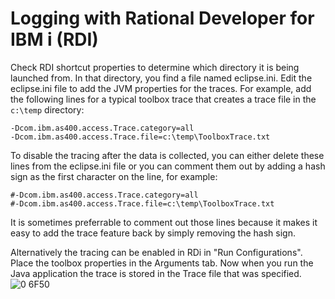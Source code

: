 # Logging with Rational Developer for IBM i (RDI)

Check RDI shortcut properties to determine which directory it is being launched from. In that directory, you find a file named eclipse.ini.
Edit the eclipse.ini file to add the JVM properties for the traces. For example, add the following lines for a typical toolbox trace that
creates a trace file in the `c:\temp` directory:
```properties
-Dcom.ibm.as400.access.Trace.category=all
-Dcom.ibm.as400.access.Trace.file=c:\temp\ToolboxTrace.txt
```

To disable the tracing after the data is collected, you can either delete these lines from the eclipse.ini file or you can comment them out
by adding a hash sign as the first character on the line, for example:
```properties
#-Dcom.ibm.as400.access.Trace.category=all
#-Dcom.ibm.as400.access.Trace.file=c:\temp\ToolboxTrace.txt
```

It is sometimes preferrable to comment out those lines because it makes it easy to add the trace feature back by simply removing the hash sign.

Alternatively the tracing can be enabled in RDi in "Run Configurations". Place the toolbox properties in the Arguments tab.
Now when you run the Java application the trace is stored in the Trace file that was specified.
![0 6F50](https://github.com/IBM/JTOpen/assets/17914061/ade744dd-1df0-4f33-8c4a-6af234a74b00)

